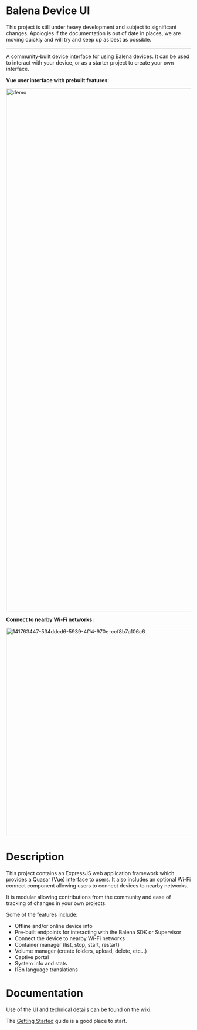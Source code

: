 # Balena Device UI

This project is still under heavy development and subject to significant changes. Apologies if the documentation is out of date in places, we are moving quickly and will try and keep up as best as possible. 

---

A community-built device interface for using Balena devices. It can be used to interact with your device, or as a starter project to create your own interface.

<b>Vue user interface with prebuilt features:</b>

<img width="1426" alt="demo" src="https://user-images.githubusercontent.com/64841595/164546113-cc72e8ae-26c9-485d-82d9-1e9fcb02821d.png">

<b>Connect to nearby Wi-Fi networks:</b>

<img width="569" alt="141763447-534ddcd6-5939-4f14-970e-ccf8b7a106c6" src="https://user-images.githubusercontent.com/64841595/157092424-561961e5-6914-4e42-955f-fe8a02e9c370.png">

# Description

This project contains an ExpressJS web application framework which provides a Quasar (Vue) interface to users. It also includes an optional Wi-Fi connect component allowing users to connect devices to nearby networks.

It is modular allowing contributions from the community and ease of tracking of changes in your own projects.

Some of the features include:

- Offline and/or online device info
- Pre-built endpoints for interacting with the Balena SDK or Supervisor
- Connect the device to nearby Wi-Fi networks
- Container manager (list, stop, start, restart)
- Volume manager (create folders, upload, delete, etc...)
- Captive portal
- System info and stats
- I18n language translations

# Documentation

Use of the UI and technical details can be found on the [wiki](https://github.com/maggie0002/balena-device-ui/wiki).

The [Getting Started](https://github.com/maggie0002/balena-device-ui/wiki/Getting-Started) guide is a good place to start.
